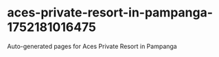 # aces-private-resort-in-pampanga-1752181016475
Auto-generated pages for Aces Private Resort in Pampanga
